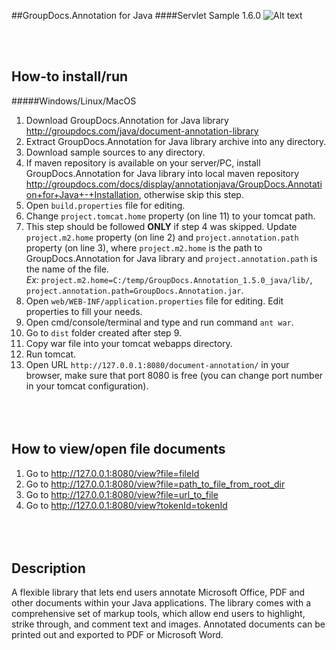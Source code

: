 ##GroupDocs.Annotation for Java
####Servlet Sample 1.6.0
![Alt text](https://media.licdn.com/media/p/7/005/059/258/39b2da3.png "Optional title")

<br/><br/>

How-to install/run
------

#####Windows/Linux/MacOS
1. Download GroupDocs.Annotation for Java library http://groupdocs.com/java/document-annotation-library
2. Extract GroupDocs.Annotation for Java library archive into any directory.
3. Download sample sources to any directory.
4. If maven repository is available on your server/PC, install GroupDocs.Annotation for Java library into local maven repository http://groupdocs.com/docs/display/annotationjava/GroupDocs.Annotation+for+Java+-+Installation, otherwise skip this step.
5. Open `build.properties` file for editing.
6. Change `project.tomcat.home` property (on line 11) to your tomcat path.
7. This step should be followed **ONLY** if step 4 was skipped. Update `project.m2.home` property (on line 2) and `project.annotation.path` property (on line 3), where `project.m2.home` is the path to GroupDocs.Annotation for Java library and `project.annotation.path` is the name of the file.
<br>*Ex:* `project.m2.home=C:/temp/GroupDocs.Annotation_1.5.0_java/lib/`, `project.annotation.path=GroupDocs.Annotation.jar`.
8. Open `web/WEB-INF/application.properties` file for editing. Edit properties to fill your needs.
9. Open cmd/console/terminal and type and run command `ant war`.
10. Go to `dist` folder created after step 9.
11. Copy war file into your tomcat webapps directory.
12. Run tomcat.
13. Open URL `http://127.0.0.1:8080/document-annotation/` in your browser, make sure that port 8080 is free (you can change port number in your tomcat configuration).
<br/><br/><br/><br/>

How to view/open file documents
-------------------------------
1. Go to http://127.0.0.1:8080/view?file=fileId
2. Go to http://127.0.0.1:8080/view?file=path_to_file_from_root_dir
3. Go to http://127.0.0.1:8080/view?file=url_to_file
4. Go to http://127.0.0.1:8080/view?tokenId=tokenId
<br/><br/><br/><br/>

Description
---------------
A flexible library that lets end users annotate Microsoft Office, PDF and other documents within your Java applications. The library comes with a comprehensive set of markup tools, which allow end users to highlight, strike through, and comment text and images. Annotated documents can be printed out and exported to PDF or Microsoft Word.
